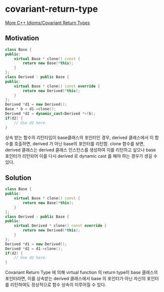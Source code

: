 # covariant-return-type

[More C++ Idioms/Covariant Return Types](https://en.wikibooks.org/wiki/More_C%2B%2B_Idioms/Covariant_Return_Types)

## Motivation

```c++
class Base {
public:
    virtual Base * clone() const {
        return new Base(*this); 
    }
};
class Derived : public Base {
public:
    virtual Base * clone() const override {
        return new Derived(*this); 
    }
};
Derived *d1 = new Derived();
Base * b = d1->clone();
Derived *d2 = dynamic_cast<Derived *>(b);
if(d2) {
    // Use d2 here.
}
```

상속 받는 함수의 리턴타입이 base클래스의 포인터인 경우, derived 클래스에서 이 함수를 호출하면, derived 가 아닌 base의 포인터를 리턴함.
clone 함수를 보면, derived 클래스는 derived 클래스 인스턴스를 생성하여 이를 리턴하고 싶으나 base 포인터가 리턴되어 이를 다시 derived 로 dynamic cast 를 해야 하는 경우가 생길 수 있다. 

## Solution

```C++
class Base {
public:
    virtual Base * clone() const {
        return new Base(*this); 
    }
};
class Derived : public Base {
public:
    virtual Derived * clone() const override {
        return new Derived(*this); 
    }
};
Derived *d1 = new Derived();
Derived *d2 = d1->clone();
if(d2) {
    // Use d2 here.
}
```

Covariant Return Type 에 의해 virtual function 의 return type이 base 클래스의 포인터라면, 이를 상속받는 derived 클래스에서 base 의 포인터가 아닌 자신의 포인터를 리턴하여도 정상적으로 함수 상속이 이루어질 수 있다.
